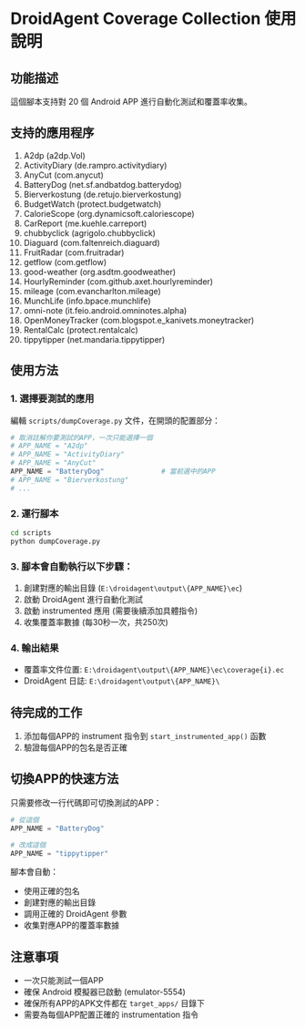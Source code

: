 # DroidAgent Coverage Collection 使用說明

## 功能描述
這個腳本支持對 20 個 Android APP 進行自動化測試和覆蓋率收集。

## 支持的應用程序
1. A2dp (a2dp.Vol)
2. ActivityDiary (de.rampro.activitydiary)
3. AnyCut (com.anycut)
4. BatteryDog (net.sf.andbatdog.batterydog)
5. Bierverkostung (de.retujo.bierverkostung)
6. BudgetWatch (protect.budgetwatch)
7. CalorieScope (org.dynamicsoft.caloriescope)
8. CarReport (me.kuehle.carreport)
9. chubbyclick (agrigolo.chubbyclick)
10. Diaguard (com.faltenreich.diaguard)
11. FruitRadar (com.fruitradar)
12. getflow (com.getflow)
13. good-weather (org.asdtm.goodweather)
14. HourlyReminder (com.github.axet.hourlyreminder)
15. mileage (com.evancharlton.mileage)
16. MunchLife (info.bpace.munchlife)
17. omni-note (it.feio.android.omninotes.alpha)
18. OpenMoneyTracker (com.blogspot.e_kanivets.moneytracker)
19. RentalCalc (protect.rentalcalc)
20. tippytipper (net.mandaria.tippytipper)

## 使用方法

### 1. 選擇要測試的應用
編輯 `scripts/dumpCoverage.py` 文件，在開頭的配置部分：

```python
# 取消註解你要測試的APP，一次只能選擇一個
# APP_NAME = "A2dp"
# APP_NAME = "ActivityDiary"
# APP_NAME = "AnyCut"
APP_NAME = "BatteryDog"              # 當前選中的APP
# APP_NAME = "Bierverkostung"
# ...
```

### 2. 運行腳本
```bash
cd scripts
python dumpCoverage.py
```

### 3. 腳本會自動執行以下步驟：
1. 創建對應的輸出目錄 (`E:\droidagent\output\{APP_NAME}\ec`)
2. 啟動 DroidAgent 進行自動化測試
3. 啟動 instrumented 應用 (需要後續添加具體指令)
4. 收集覆蓋率數據 (每30秒一次，共250次)

### 4. 輸出結果
- 覆蓋率文件位置: `E:\droidagent\output\{APP_NAME}\ec\coverage{i}.ec`
- DroidAgent 日誌: `E:\droidagent\output\{APP_NAME}\`

## 待完成的工作
1. 添加每個APP的 instrument 指令到 `start_instrumented_app()` 函數
2. 驗證每個APP的包名是否正確

## 切換APP的快速方法
只需要修改一行代碼即可切換測試的APP：

```python
# 從這個
APP_NAME = "BatteryDog"

# 改成這個
APP_NAME = "tippytipper"
```

腳本會自動：
- 使用正確的包名
- 創建對應的輸出目錄
- 調用正確的 DroidAgent 參數
- 收集對應APP的覆蓋率數據

## 注意事項
- 一次只能測試一個APP
- 確保 Android 模擬器已啟動 (emulator-5554)
- 確保所有APP的APK文件都在 `target_apps/` 目錄下
- 需要為每個APP配置正確的 instrumentation 指令
